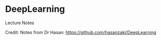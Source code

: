 # DeepLearning
Lecture Notes

Credit: Notes from Dr Hasan: https://github.com/hasanzaki/DeepLearning


